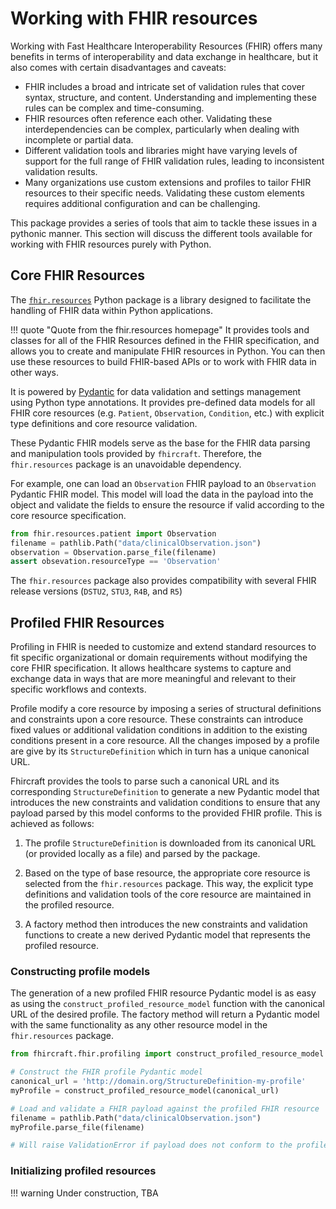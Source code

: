 # Working with FHIR resources

Working with Fast Healthcare Interoperability Resources (FHIR) offers many benefits in terms of interoperability and data exchange in healthcare, but it also comes with certain disadvantages and caveats:

- FHIR includes a broad and intricate set of validation rules that cover syntax, structure, and content. Understanding and implementing these rules can be complex and time-consuming.
- FHIR resources often reference each other. Validating these interdependencies can be complex, particularly when dealing with incomplete or partial data.
- Different validation tools and libraries might have varying levels of support for the full range of FHIR validation rules, leading to inconsistent validation results.
- Many organizations use custom extensions and profiles to tailor FHIR resources to their specific needs. Validating these custom elements requires additional configuration and can be challenging.

This package provides a series of tools that aim to tackle these issues in a pythonic manner.
This section will discuss the different tools available for working with FHIR resources purely with Python. 

## Core FHIR Resources 

The [`fhir.resources`](https://github.com/nazrulworld/fhir.resources) Python package is a library designed to facilitate the handling of FHIR data within Python applications.

!!! quote "Quote from  the fhir.resources homepage"
    It provides tools and classes for all of the FHIR Resources defined in the FHIR specification, and allows you to create and manipulate FHIR resources in Python. You can then use these resources to build FHIR-based APIs or to work with FHIR data in other ways.

It is powered by [Pydantic](https://docs.pydantic.dev/latest/) for data validation and settings management using Python type annotations. It provides pre-defined data models for all FHIR core resources (e.g. `Patient`, `Observation`, `Condition`, etc.) with explicit type definitions and core resource validation.   

These Pydantic FHIR models serve as the base for the FHIR data parsing and manipulation tools provided by `fhircraft`. Therefore, the `fhir.resources` package is an unavoidable dependency. 

For example, one can load an `Observation` FHIR payload to an `Observation` Pydantic FHIR model. This model will load the data in the payload into the object and validate the fields to ensure the resource if valid according to the core resource specification. 

```python
from fhir.resources.patient import Observation
filename = pathlib.Path("data/clinicalObservation.json")
observation = Observation.parse_file(filename)
assert obsevation.resourceType == 'Observation'
```

The `fhir.resources` package also provides compatibility with several FHIR release versions (`DSTU2`, `STU3`, `R4B`, and `R5`)

## Profiled FHIR Resources

Profiling in FHIR is needed to customize and extend standard resources to fit specific organizational or domain requirements without modifying the core FHIR specification. It allows healthcare systems to capture and exchange data in ways that are more meaningful and relevant to their specific workflows and contexts.

Profile modify a core resource by imposing a series of structural definitions and constraints upon a core resource. These constraints can introduce fixed values or additional validation conditions in addition to the existing conditions present in a core resource. All the changes imposed by a profile are give by its `StructureDefinition` which in turn has a unique canonical URL.

Fhircraft provides the tools to parse such a canonical URL and its corresponding `StructureDefinition` to generate a new Pydantic model that introduces the new constraints and validation conditions to ensure that any payload parsed by this model conforms to the provided FHIR profile. This is achieved as follows:

1. The profile `StructureDefinition` is downloaded from its canonical URL (or provided locally as a file) and parsed by the package. 

2. Based on the type of base resource, the appropriate core resource is selected from the `fhir.resources` package. This way, the explicit type definitions and validation tools of the core resource are maintained in the profiled resource.

3. A factory method then introduces the new constraints and validation functions to create a new derived Pydantic model that represents the profiled resource. 

### Constructing profile models

The generation of a new profiled FHIR resource Pydantic model is as easy as using the `construct_profiled_resource_model` function with the canonical URL of the desired profile. The factory method will return a Pydantic model with the same functionality as any other resource model in the `fhir.resources` package. 

```python
from fhircraft.fhir.profiling import construct_profiled_resource_model

# Construct the FHIR profile Pydantic model
canonical_url = 'http://domain.org/StructureDefinition-my-profile'
myProfile = construct_profiled_resource_model(canonical_url)

# Load and validate a FHIR payload against the profiled FHIR resource 
filename = pathlib.Path("data/clinicalObservation.json")
myProfile.parse_file(filename)

# Will raise ValidationError if payload does not conform to the profile
```


### Initializing profiled resources

!!! warning
    Under construction, TBA